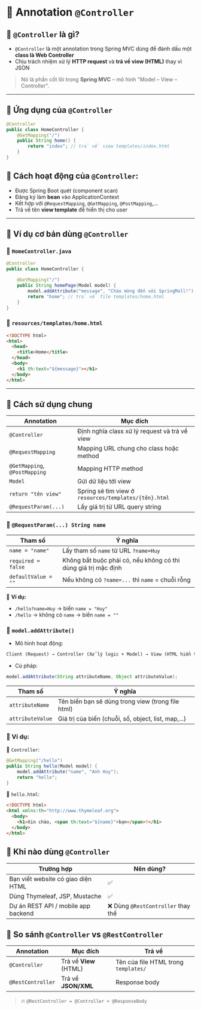 # 🌱 Annotation **`@Controller`**

## 🧊 `@Controller` là gì?

- `@Controller` là một annotation trong Spring MVC dùng để đánh dấu một **class là Web Controller**
- Chịu trách nhiệm xử lý **HTTP request** và **trả về view (HTML)** thay vì JSON

> Nó là phần cốt lõi trong **Spring MVC** – mô hình "Model – View – Controller".

---

## 📍 Ứng dụng của **`@Controller`**

```java
@Controller
public class HomeController {
    @GetMapping("/")
    public String home() {
        return "index"; // trả về view templates/index.html
    }
}
```

## 🍰 Cách hoạt động của `@Controller`:

- Được Spring Boot quét (component scan)
- Đăng ký làm **bean** vào ApplicationContext
- Kết hợp với `@RequestMapping`, `@GetMapping`, `@PostMapping`,...
- Trả về tên **view template** để hiển thị cho user

---

## 🧪 Ví dụ cơ bản dùng `@Controller`

### 📁 `HomeController.java`

```java
@Controller
public class HomeController {

    @GetMapping("/")
    public String homePage(Model model) {
        model.addAttribute("message", "Chào mừng đến với SpringMall!");
        return "home"; // trả về file templates/home.html
    }
}
```

### 📁 `resources/templates/home.html`

```html
<!DOCTYPE html>
<html>
  <head>
    <title>Home</title>
  </head>
  <body>
    <h1 th:text="${message}"></h1>
  </body>
</html>
```

---

## 📌 Cách sử dụng chung

| Annotation                    | Mục đích                                              |
| ----------------------------- | ----------------------------------------------------- |
| `@Controller`                 | Định nghĩa class xử lý request và trả về view         |
| `@RequestMapping`             | Mapping URL chung cho class hoặc method               |
| `@GetMapping`, `@PostMapping` | Mapping HTTP method                                   |
| `Model`                       | Gửi dữ liệu tới view                                  |
| `return "tên view"`           | Spring sẽ tìm view ở `resources/templates/{tên}.html` |
| `@RequestParam(...)`          | Lấy giá trị từ URL query string                       |

### 🍩 `@RequestParam(...) String name`

| Tham số             | Ý nghĩa                                                        |
| ------------------- | -------------------------------------------------------------- |
| `name = "name"`     | Lấy tham số `name` từ URL `?name=Huy`                          |
| `required = false`  | Không bắt buộc phải có, nếu không có thì dùng giá trị mặc định |
| `defaultValue = ""` | Nếu không có `?name=...` thì `name` = chuỗi rỗng               |

🧠 **Ví dụ:**

- `/hello?name=Huy` → biến `name = "Huy"`
- `/hello` → không có `name` → biến `name = ""`

### 🥞 `model.addAttribute()`

- Mô hình hoạt động:

```markdown
Client (Request) → Controller (Xử lý logic + Model) → View (HTML hiển thị bằng Thymeleaf)
```

- Cú pháp:

```java
model.addAttribute(String attributeName, Object attributeValue);
```

| Tham số          | Ý nghĩa                                             |
| ---------------- | --------------------------------------------------- |
| `attributeName`  | Tên biến bạn sẽ dùng trong view (trong file html)   |
| `attributeValue` | Giá trị của biến (chuỗi, số, object, list, map,...) |

### 🧪 Ví dụ:

🧱 `Controller`:

```java
@GetMapping("/hello")
public String hello(Model model) {
    model.addAttribute("name", "Anh Huy");
    return "hello";
}
```

📄 `hello.html`:

```html
<!DOCTYPE html>
<html xmlns:th="http://www.thymeleaf.org">
  <body>
    <h1>Xin chào, <span th:text="${name}">bạn</span>!</h1>
  </body>
</html>
```

## 🌯 Khi nào dùng `@Controller`

| Trường hợp                          | Nên dùng?                          |
| ----------------------------------- | ---------------------------------- |
| Bạn viết website có giao diện HTML  | ✅                                 |
| Dùng Thymeleaf, JSP, Mustache       | ✅                                 |
| Dự án REST API / mobile app backend | ❌ Dùng `@RestController` thay thế |

## 🥧 So sánh `@Controller` vs `@RestController`

| Annotation        | Mục đích               | Trả về                               |
| ----------------- | ---------------------- | ------------------------------------ |
| `@Controller`     | Trả về **View** (HTML) | Tên của file HTML trong `templates/` |
| `@RestController` | Trả về **JSON/XML**    | Response body                        |

> 🔥 `@RestController = @Controller + @ResponseBody`
